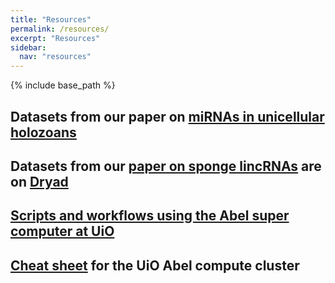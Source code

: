 ```yaml
---
title: "Resources"
permalink: /resources/
excerpt: "Resources"
sidebar: 
  nav: "resources"
---
```


{% include base_path %}

## Datasets from our paper on [miRNAs in unicellular holozoans](/resources/datasets/current_biology)

## Datasets from our [paper on sponge lincRNAs](http://rspb.royalsocietypublishing.org/content/282/1821/20151746) are on [Dryad](http://datadryad.org/resource/doi:10.5061/dryad.v83fj)

## [Scripts and workflows using the Abel super computer at UiO](/resources/abel/intro/)

## [Cheat sheet](https://github.com/jonbra/NGS-Abel/wiki/Abel-cheat-sheet) for the UiO Abel compute cluster



